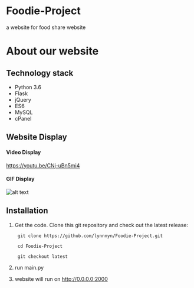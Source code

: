 # Foodie-Project
a website for food share website

# About our website
## Technology stack
* Python 3.6
* Flask
* jQuery
* ES6
* MySQL
* cPanel

## Website Display 
#### Video Display
<https://youtu.be/CNj-uBn5mi4>

#### GIF Display
![alt text](https://github.com/lynnnyn/Foodie-Project/blob/master/hSySN0cGZg.gif)




## Installation
1. Get the code. Clone this git repository and check out the latest release:

        git clone https://github.com/lynnnyn/Foodie-Project.git
        
        cd Foodie-Project
        
        git checkout latest

2. run main.py

3. website will run on http://0.0.0.0:2000

